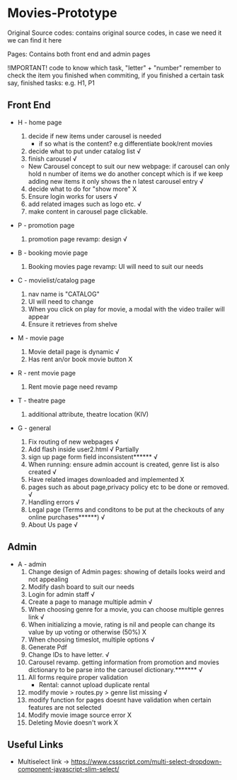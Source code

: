 # Movies-Prototype
 
Original Source codes: contains original source codes, in case we need it we can find it here

Pages: Contains both front end and admin pages



!IMPORTANT! 
code to know which task, "letter" + "number"
remember to check the item you finished
when commiting, if you finished a certain task say, finished tasks: e.g. H1, P1

## Front End
* H - home page
    1. decide if new items under carousel is needed 
        - if so what is the content? e.g differentiate book/rent movies
    2. decide what to put under catalog list  √
    3. finish carousel √
    * New Carousel concept to suit our new webpage: if carousel can only hold n number of  items we do another concept which is if we keep adding new items it only shows the n latest carousel entry √
    4. decide what to do for "show more"  X
    5. Ensure login works for users √
    6. add related images such as logo etc. √
    7. make content in carousel page clickable.

* P - promotion page
    1. promotion page revamp: design √

* B - booking movie page
    1. Booking movies page revamp: UI will need to suit our needs 
    
* C - movielist/catalog page
    1. nav name is "CATALOG"  
    2. UI will need to change
    3. When you click on play for movie, a modal with the video trailer will appear
    4. Ensure it retrieves from shelve

* M - movie page 
    1. Movie detail page is dynamic √
    2. Has rent an/or book movie button X

* R - rent movie page
    1. Rent movie page need revamp 

* T - theatre page
    1. additional attribute, theatre location (KIV)
    
* G - general
    1. Fix routing of new webpages √
    2. Add flash inside user2.html  √ Partially
    3. sign up page form field inconsistent****** √
    4. When running: ensure admin account is created, genre list is also created √
    5. Have related images downloaded and implemented X
    6. pages such as about page,privacy policy etc to be done or removed.  √
    7. Handling errors √
    8. Legal page (Terms and conditons to be put at the checkouts of any online purchases******) √
    9. About Us page     √


                                
## Admin
* A - admin
    1. Change design of Admin pages: showing of details looks weird and not appealing  
    2. Modify dash board to suit our needs 
    3. Login for admin staff √
    4. Create a page to manage multiple admin √
    5. When choosing genre for a movie, you can choose multiple genres link √
    6. When initializing a movie, rating is nil and people can change its value by up voting or otherwise (50%) X
    7. When choosing timeslot, multiple options √  
    8. Generate Pdf
    9. Change IDs to have letter.  √
    10. Carousel revamp. getting information from  promotion and movies dictionary to be parse into the carousel dictionary.******* √
    11. All forms require proper validation
        * Rental: cannot upload duplicate rental 
    12. modify movie > routes.py > genre list missing √
    13. modify function for pages doesnt have validation when certain features are not selected 
    14. Modify movie image source error X
    15. Deleting Movie doesn't work X
    
    
## Useful Links
* Multiselect link -> https://www.cssscript.com/multi-select-dropdown-component-javascript-slim-select/

